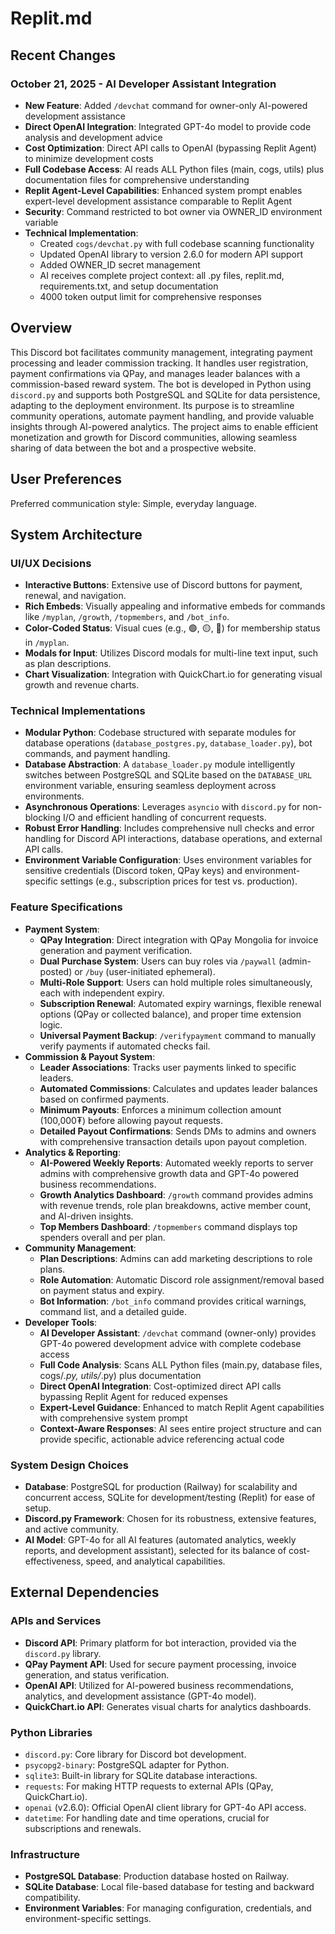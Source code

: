 # Replit.md

## Recent Changes

### October 21, 2025 - AI Developer Assistant Integration
- **New Feature**: Added `/devchat` command for owner-only AI-powered development assistance
- **Direct OpenAI Integration**: Integrated GPT-4o model to provide code analysis and development advice
- **Cost Optimization**: Direct API calls to OpenAI (bypassing Replit Agent) to minimize development costs
- **Full Codebase Access**: AI reads ALL Python files (main, cogs, utils) plus documentation files for comprehensive understanding
- **Replit Agent-Level Capabilities**: Enhanced system prompt enables expert-level development assistance comparable to Replit Agent
- **Security**: Command restricted to bot owner via OWNER_ID environment variable
- **Technical Implementation**: 
  - Created `cogs/devchat.py` with full codebase scanning functionality
  - Updated OpenAI library to version 2.6.0 for modern API support
  - Added OWNER_ID secret management
  - AI receives complete project context: all .py files, replit.md, requirements.txt, and setup documentation
  - 4000 token output limit for comprehensive responses

## Overview

This Discord bot facilitates community management, integrating payment processing and leader commission tracking. It handles user registration, payment confirmations via QPay, and manages leader balances with a commission-based reward system. The bot is developed in Python using `discord.py` and supports both PostgreSQL and SQLite for data persistence, adapting to the deployment environment. Its purpose is to streamline community operations, automate payment handling, and provide valuable insights through AI-powered analytics. The project aims to enable efficient monetization and growth for Discord communities, allowing seamless sharing of data between the bot and a prospective website.

## User Preferences

Preferred communication style: Simple, everyday language.

## System Architecture

### UI/UX Decisions
- **Interactive Buttons**: Extensive use of Discord buttons for payment, renewal, and navigation.
- **Rich Embeds**: Visually appealing and informative embeds for commands like `/myplan`, `/growth`, `/topmembers`, and `/bot_info`.
- **Color-Coded Status**: Visual cues (e.g., 🟢, 🟡, 🔴) for membership status in `/myplan`.
- **Modals for Input**: Utilizes Discord modals for multi-line text input, such as plan descriptions.
- **Chart Visualization**: Integration with QuickChart.io for generating visual growth and revenue charts.

### Technical Implementations
- **Modular Python**: Codebase structured with separate modules for database operations (`database_postgres.py`, `database_loader.py`), bot commands, and payment handling.
- **Database Abstraction**: A `database_loader.py` module intelligently switches between PostgreSQL and SQLite based on the `DATABASE_URL` environment variable, ensuring seamless deployment across environments.
- **Asynchronous Operations**: Leverages `asyncio` with `discord.py` for non-blocking I/O and efficient handling of concurrent requests.
- **Robust Error Handling**: Includes comprehensive null checks and error handling for Discord API interactions, database operations, and external API calls.
- **Environment Variable Configuration**: Uses environment variables for sensitive credentials (Discord token, QPay keys) and environment-specific settings (e.g., subscription prices for test vs. production).

### Feature Specifications
- **Payment System**:
    - **QPay Integration**: Direct integration with QPay Mongolia for invoice generation and payment verification.
    - **Dual Purchase System**: Users can buy roles via `/paywall` (admin-posted) or `/buy` (user-initiated ephemeral).
    - **Multi-Role Support**: Users can hold multiple roles simultaneously, each with independent expiry.
    - **Subscription Renewal**: Automated expiry warnings, flexible renewal options (QPay or collected balance), and proper time extension logic.
    - **Universal Payment Backup**: `/verifypayment` command to manually verify payments if automated checks fail.
- **Commission & Payout System**:
    - **Leader Associations**: Tracks user payments linked to specific leaders.
    - **Automated Commissions**: Calculates and updates leader balances based on confirmed payments.
    - **Minimum Payouts**: Enforces a minimum collection amount (100,000₮) before allowing payout requests.
    - **Detailed Payout Confirmations**: Sends DMs to admins and owners with comprehensive transaction details upon payout completion.
- **Analytics & Reporting**:
    - **AI-Powered Weekly Reports**: Automated weekly reports to server admins with comprehensive growth data and GPT-4o powered business recommendations.
    - **Growth Analytics Dashboard**: `/growth` command provides admins with revenue trends, role plan breakdowns, active member count, and AI-driven insights.
    - **Top Members Dashboard**: `/topmembers` command displays top spenders overall and per plan.
- **Community Management**:
    - **Plan Descriptions**: Admins can add marketing descriptions to role plans.
    - **Role Automation**: Automatic Discord role assignment/removal based on payment status and expiry.
    - **Bot Information**: `/bot_info` command provides critical warnings, command list, and a detailed guide.
- **Developer Tools**:
    - **AI Developer Assistant**: `/devchat` command (owner-only) provides GPT-4o powered development advice with complete codebase access
    - **Full Code Analysis**: Scans ALL Python files (main.py, database files, cogs/*.py, utils/*.py) plus documentation
    - **Direct OpenAI Integration**: Cost-optimized direct API calls bypassing Replit Agent for reduced expenses
    - **Expert-Level Guidance**: Enhanced to match Replit Agent capabilities with comprehensive system prompt
    - **Context-Aware Responses**: AI sees entire project structure and can provide specific, actionable advice referencing actual code

### System Design Choices
- **Database**: PostgreSQL for production (Railway) for scalability and concurrent access, SQLite for development/testing (Replit) for ease of setup.
- **Discord.py Framework**: Chosen for its robustness, extensive features, and active community.
- **AI Model**: GPT-4o for all AI features (automated analytics, weekly reports, and development assistant), selected for its balance of cost-effectiveness, speed, and analytical capabilities.

## External Dependencies

### APIs and Services
- **Discord API**: Primary platform for bot interaction, provided via the `discord.py` library.
- **QPay Payment API**: Used for secure payment processing, invoice generation, and status verification.
- **OpenAI API**: Utilized for AI-powered business recommendations, analytics, and development assistance (GPT-4o model).
- **QuickChart.io API**: Generates visual charts for analytics dashboards.

### Python Libraries
- `discord.py`: Core library for Discord bot development.
- `psycopg2-binary`: PostgreSQL adapter for Python.
- `sqlite3`: Built-in library for SQLite database interactions.
- `requests`: For making HTTP requests to external APIs (QPay, QuickChart.io).
- `openai` (v2.6.0): Official OpenAI client library for GPT-4o API access.
- `datetime`: For handling date and time operations, crucial for subscriptions and renewals.

### Infrastructure
- **PostgreSQL Database**: Production database hosted on Railway.
- **SQLite Database**: Local file-based database for testing and backward compatibility.
- **Environment Variables**: For managing configuration, credentials, and environment-specific settings.